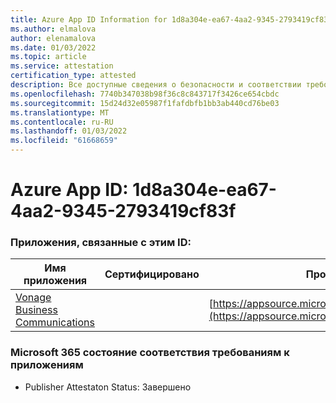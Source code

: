 ```yaml
---
title: Azure App ID Information for 1d8a304e-ea67-4aa2-9345-2793419cf83f
ms.author: elmalova
author: elenamalova
ms.date: 01/03/2022
ms.topic: article
ms.service: attestation
certification_type: attested
description: Все доступные сведения о безопасности и соответствии требованиям для 1d8a304e-ea67-4aa2-9345-2793419cf83f.
ms.openlocfilehash: 7740b347038b98f36c8c843717f3426ce654cbdc
ms.sourcegitcommit: 15d24d32e05987f1fafdbfb1bb3ab440cd76be03
ms.translationtype: MT
ms.contentlocale: ru-RU
ms.lasthandoff: 01/03/2022
ms.locfileid: "61668659"
---
```

# <a name="azure-app-id-1d8a304e-ea67-4aa2-9345-2793419cf83f"></a>Azure App ID: 1d8a304e-ea67-4aa2-9345-2793419cf83f


### <a name="apps-associated-with-this-id"></a>Приложения, связанные с этим ID:
| **Имя приложения** | **Сертифицировано** | **Просмотр в AppSource** |
|--------------|---------------|-----------------------|
| [Vonage Business Communications](https://docs.microsoft.com/microsoft-365-app-certification/forward/WA200002988) |  | [https://appsource.microsoft.com/product/office/WA200002988](https://appsource.microsoft.com/product/office/WA200002988) |

### <a name="microsoft-365-app-compliance-status"></a>Microsoft 365 состояние соответствия требованиям к приложениям
- Publisher Attestaton Status: Завершено
